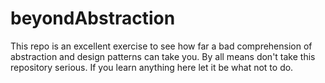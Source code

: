 beyondAbstraction
=================
This repo is an excellent exercise to see how far a bad comprehension of abstraction and design patterns can take you.
By all means don't take this repository serious. If you learn anything here let it be what not to do.
